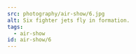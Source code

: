 ```yaml
---
src: photography/air-show/6.jpg
alt: Six fighter jets fly in formation.
tags: 
  - air-show
id: air-show/6
---
```

